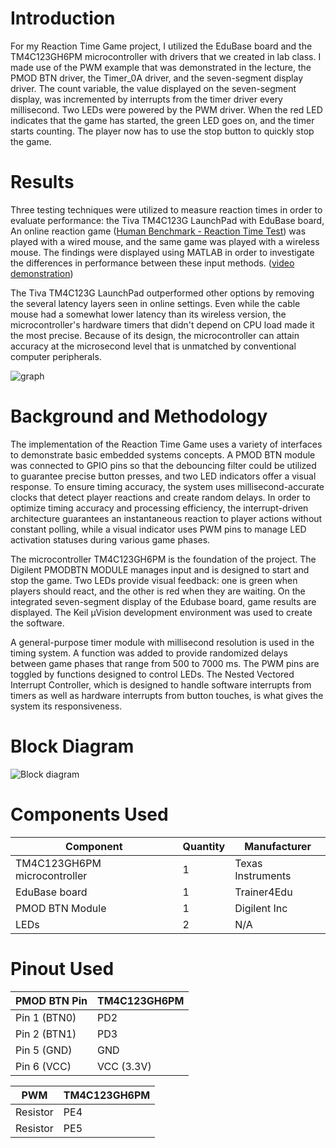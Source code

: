 # Introduction
For my Reaction Time Game project, I utilized the EduBase board and the TM4C123GH6PM microcontroller 
with drivers that we created in lab class. I made use of the PWM example that was demonstrated in the lecture, the PMOD BTN driver, the Timer_0A driver, and the seven-segment display driver. 
The count variable, the value displayed on the seven-segment display, was incremented by interrupts from the timer driver every millisecond. Two LEDs were powered by the PWM driver. 
When the red LED indicates that the game has started, the green LED goes on, and the timer starts counting. The player now has to use the stop button to quickly stop the game.

# Results 
Three testing techniques were utilized to measure reaction times in order to evaluate performance: the Tiva TM4C123G LaunchPad with EduBase board, 
An online reaction game ([Human Benchmark - Reaction Time Test](https://humanbenchmark.com/tests/reactiontime)) was played with a wired mouse, and the same game was played with a wireless mouse. 
The findings were displayed using MATLAB in order to investigate the differences in performance between these input methods.
([video demonstration](https://youtu.be/zzkDvnV2Ua8))

The Tiva TM4C123G LaunchPad outperformed other options by removing the several latency layers seen in online settings. Even while the cable mouse had a somewhat lower latency 
than its wireless version, the microcontroller's hardware timers that didn't depend on CPU load made it the most precise. Because of its design, the microcontroller can attain 
accuracy at the microsecond level that is unmatched by conventional computer peripherals.

![graph](https://github.com/user-attachments/assets/eadd77a6-2e87-420f-8eaf-55d207ea7111)

# Background and Methodology
The implementation of the Reaction Time Game uses a variety of interfaces to demonstrate basic embedded systems concepts. 
A PMOD BTN module was connected to GPIO pins so that the debouncing filter could be utilized to guarantee precise button presses, and two LED indicators offer a visual response.
To ensure timing accuracy, the system uses millisecond-accurate clocks that detect player reactions and create random delays. 
In order to optimize timing accuracy and processing efficiency, the interrupt-driven architecture guarantees an instantaneous 
reaction to player actions without constant polling, while a visual indicator uses PWM pins to manage LED activation statuses during various game phases.

The microcontroller TM4C123GH6PM is the foundation of the project. The Digilent PMODBTN MODULE manages input and is designed to start and stop the game. 
Two LEDs provide visual feedback: one is green when players should react, and the other is red when they are waiting. On the integrated seven-segment display of the Edubase board, 
game results are displayed. The Keil µVision development environment was used to create the software.

A general-purpose timer module with millisecond resolution is used in the timing system. A function was added to provide randomized delays between game phases that range from 500 to 7000 ms. 
The PWM pins are toggled by functions designed to control LEDs. The Nested Vectored Interrupt Controller, which is designed to handle software interrupts from timers
as well as hardware interrupts from button touches, is what gives the system its responsiveness.

# Block Diagram
![Block diagram](https://github.com/user-attachments/assets/98291f65-8d54-4de0-86a0-490a2112502c)

# Components Used

| Component       | Quantity           | Manufacturer              |
|-----------------|-----------------------|-----------------------|
| TM4C123GH6PM microcontroller | 1        |Texas Instruments        |
| EduBase board     | 1                   |Trainer4Edu       |
| PMOD BTN Module   | 1                   |Digilent Inc    |
| LEDs              | 2                   | N/A      |

# Pinout Used

| PMOD BTN Pin     | TM4C123GH6PM           
|-----------------|-----------------------
| Pin 1 (BTN0)          | PD2           | 
| Pin 2 (BTN1)          | PD3           | 
| Pin 5 (GND)           | GND           |
| Pin 6 (VCC)           | VCC (3.3V)    | 

| PWM     | TM4C123GH6PM           
|-----------------|-----------------------
| Resistor          | PE4          | 
| Resistor          | PE5          | 

